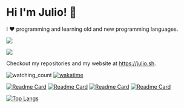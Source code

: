 # Hi I'm Julio! 🚀

I :hearts: programming and learning old and new programming languages.

<a href="https://fosstodon.org/@julioj" target="_blank"><img src="https://img.shields.io/badge/@julioj-purple?logo=mastodon" /></a>

<a href="https://x.com/lispdev" target="_blank"><img src="https://img.shields.io/badge/@LispDev-gray?logo=x" /></a>

Checkout my repositories and my website at https://julio.sh.

<img src="https://komarev.com/ghpvc/?username=juliojimenez&color=brightgreen" alt="watching_count" /> [![wakatime](https://wakatime.com/badge/user/018cc75e-36a8-4f5e-9135-d757b69f6dea.svg)](https://wakatime.com/@018cc75e-36a8-4f5e-9135-d757b69f6dea)

[![Readme Card](https://github-readme-stats.vercel.app/api/pin/?username=juliojimenez&repo=clickhouse-cl&theme=radical)](https://github.com/juliojimenez/clickhouse-cl) [![Readme Card](https://github-readme-stats.vercel.app/api/pin/?username=juliojimenez&repo=hypermedia.systems&theme=radical)](https://github.com/juliojimenez/hypermedia.systems) [![Readme Card](https://github-readme-stats.vercel.app/api/pin/?username=bogu-io&repo=bogu&theme=radical)](https://github.com/bogu-io/bogu) [![Readme Card](https://github-readme-stats.vercel.app/api/pin/?username=SBOMcc&repo=sbomcc&theme=radical)](https://github.com/SBOMcc/sbomcc)


[![Top Langs](https://github-readme-stats.vercel.app/api/top-langs/?username=juliojimenez&theme=radical&hide=css,html,javascript,typescript,python&langs_count=10)](https://github.com/anuraghazra/github-readme-stats)


<!--
**juliojimenez/juliojimenez** is a ✨ _special_ ✨ repository because its `README.md` (this file) appears on your GitHub profile.

Here are some ideas to get you started:

- 🔭 I’m currently working on ...
- 🌱 I’m currently learning ...
- 👯 I’m looking to collaborate on ...
- 🤔 I’m looking for help with ...
- 💬 Ask me about ...
- 📫 How to reach me: ...
- 😄 Pronouns: ...
- ⚡ Fun fact: ...
-->
